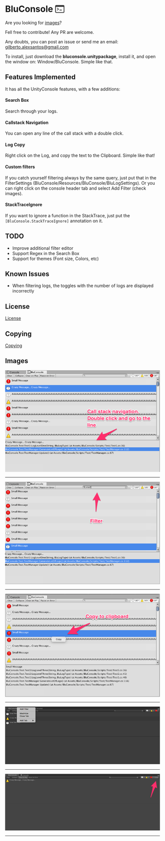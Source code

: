 BluConsole <img src="images/console-brand.png" width=30 style="margin: 0px 0px -5px">
========================

Are you looking for [images](#images)?

Fell free to contribute! Any PR are welcome.

Any doubts, you can post an issue or send me an email: <gilberto.alexsantos@gmail.com>

To install, just download the **bluconsole.unitypackage**, install it, and open the window on: Window/BluConsole. Simple like that.

Features Implemented
----------------------------

It has all the UnityConsole features, with a few additions:


#### Search Box

Search through your logs.

#### Callstack Navigation

You can open any line of the call stack with a double click.

#### Log Copy

Right click on the Log, and copy the text to the Clipboard. Simple like that!

#### Custom filters

If you catch yourself filtering always by the same query, just put that in the FilterSettings (BluConsole/Resources/BluConsole/BluLogSettings). Or you can right click on the console header tab and select Add Filter (check images).

#### StackTraceIgnore

If you want to ignore a function in the StackTrace, just put the ```[BluConsole.StackTraceIgnore]``` annotation on it.


TODO
----------------------------

* Improve additional filter editor
* Support Regex in the Search Box
* Support for themes (Font size, Colors, etc)

Known Issues
----------------------------

* When filtering logs, the toggles with the number of logs are displayed incorrectly


License
----------------------------

[License](LICENSE)


Copying
----------------------------

[Copying](COPYING)


Images <a name="images"></a>
----------------------------

![](images/image01.png)

<hr>

![](images/image02.png)

<hr>

![](images/image03.png)

<hr>

![](images/image04.png)

<hr>

![](images/image05.png)

<hr>